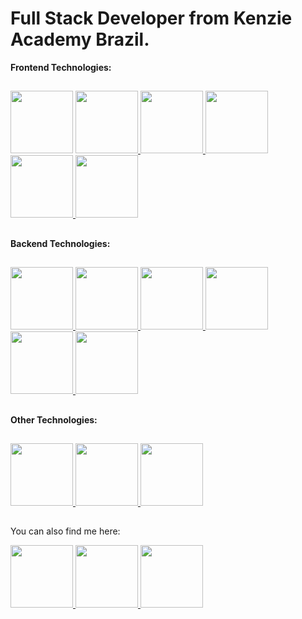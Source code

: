 # Full Stack Developer from Kenzie Academy Brazil.


**Frontend Technologies:**

##

<div display="flex" align-items="space-around"> 
<img width="100" heigth="100"src="https://cdn.jsdelivr.net/gh/devicons/devicon/icons/html5/html5-original.svg"/>
<a href="https://developer.mozilla.org/pt-BR/docs/Web/CSS"> <img width="100" heigth="100"<img width="50" heigth="50" src="https://cdn.jsdelivr.net/gh/devicons/devicon/icons/css3/css3-original.svg" /> </a>
<a href="https://developer.mozilla.org/pt-BR/docs/Web/JavaScript"> <img width="100" heigth="100" src="https://cdn.jsdelivr.net/gh/devicons/devicon/icons/javascript/javascript-original.svg" /> </a>
<a href="https://react.dev/"> <img width="100" heigth="100" src="https://cdn.jsdelivr.net/gh/devicons/devicon/icons/react/react-original.svg" /> </a>
<a href="https://www.typescriptlang.org/"> <img width="100" heigth="100" src="https://cdn.jsdelivr.net/gh/devicons/devicon/icons/typescript/typescript-original.svg" /> </a>
<a href="https://nextjs.org/"> <img width="100" heigth="100" src="https://cdn.jsdelivr.net/gh/devicons/devicon/icons/nextjs/nextjs-original.svg" /> </a>
</div>

##

**Backend Technologies:**

##

<div display="flex" align-items="space-around"> 
  <a href="https://nodejs.org/en"> <img width="100" heigth="100" src="https://cdn.jsdelivr.net/gh/devicons/devicon/icons/nodejs/nodejs-original.svg" /> </a>  
  <a href="https://nestjs.com/"> <img width="100" heigth="100" src="https://cdn.jsdelivr.net/gh/devicons/devicon/icons/nestjs/nestjs-plain.svg" /> </a>
  <a href="https://www.npmjs.com/package/express"> <img width="100" heigth="100" src="https://cdn.jsdelivr.net/gh/devicons/devicon/icons/express/express-original.svg" /> </a>
  <a href="https://www.python.org/"> <img width="100" heigth="100" src="https://cdn.jsdelivr.net/gh/devicons/devicon/icons/python/python-original.svg" /> </a>
  <a href="https://www.djangoproject.com/"> <img width="100" heigth="100" src="https://cdn.jsdelivr.net/gh/devicons/devicon/icons/django/django-plain.svg" /> </a>
  <a href="https://www.postgresql.org/"> <img width="100" heigth="100" src="https://cdn.jsdelivr.net/gh/devicons/devicon/icons/postgresql/postgresql-original.svg" /> </a>
</div>

##

**Other Technologies:**

##

<div display="flex" align-items="space-around"> 
  <a href="https://github.com/"> <img width="100" heigth="100" src="https://cdn.jsdelivr.net/gh/devicons/devicon/icons/github/github-original.svg" /> </a>
  <a href="https://about.gitlab.com/"> <img width="100" heigth="100" src="https://cdn.jsdelivr.net/gh/devicons/devicon/icons/gitlab/gitlab-original.svg" /> </a> 
  <a href="https://www.atlassian.com/br/software/jira?&aceid=&adposition=&adgroup=143040554285&campaign=19324540271&creative=642122380510&device=c&keyword=jira&matchtype=e&network=g&placement=&ds_kids=p74609451296&ds_e=GOOGLE&ds_eid=700000001558501&ds_e1=GOOGLE&gad_source=1&gclid=Cj0KCQjw7JOpBhCfARIsAL3bobfkXf8gUiO4HgQzTCaqtI3N9oicUn7y75LB-0CYamD1NyJQeavXfwUaAi8EEALw_wcB&gclsrc=aw.ds"> <img width="100" heigth="100" src="https://cdn.jsdelivr.net/gh/devicons/devicon/icons/jira/jira-original.svg" /> </a>
</div>

##

You can also find me here:

<div display="flex" flex-direction="row"> 
<a href="https://linktr.ee/mateusjf"> <img width="100" heigth="100" src="https://img.shields.io/badge/linktree-1de9b6?style=for-the-badge&logo=linktree&logoColor=white"> </a>
<a href="https://www.linkedin.com/in/mateus-joao-feldhaus/"> <img width="100" heigth="100" src="https://img.shields.io/badge/linkedin-%230077B5.svg?style=for-the-badge&logo=linkedin&logoColor=white"> </a>  
<a href="https://instagram.com/mateusjf91?igshid=ZDdkNTZiNTM="> <img width="100" heigth="100" src="https://img.shields.io/badge/Instagram-%23E4405F.svg?style=for-the-badge&logo=Instagram&logoColor=white"> </a>
</div>

          
          
          
          
          
          

<!--
**mateusjfeldhaus/mateusjfeldhaus** is a ✨ _special_ ✨ repository because its `README.md` (this file) appears on your GitHub profile.

Here are some ideas to get you started:

- 🔭 I’m currently working on ...
- 🌱 I’m currently learning ...
- 👯 I’m looking to collaborate on ...
- 🤔 I’m looking for help with ...
- 💬 Ask me about ...
- 📫 How to reach me: ...
- 😄 Pronouns: ...
- ⚡ Fun fact: ...
-->
